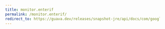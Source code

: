 ```yaml
---
title: monitor.enterif
permalink: /monitor.enterif/
redirect_to: https://guava.dev/releases/snapshot-jre/api/docs/com/google/common/util/concurrent/Monitor.html#enterIf-com.google.common.util.concurrent.Monitor.Guard-
---
```

